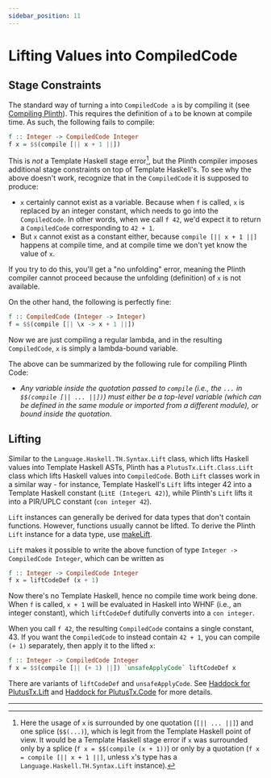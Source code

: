 ```yaml
---
sidebar_position: 11
---
```


# Lifting Values into CompiledCode

## Stage Constraints

The standard way of turning `a` into `CompiledCode a` is by compiling it (see [Compiling Plinth](./compiling-plinth.md)).
This requires the definition of `a` to be known at compile time.
As such, the following fails to compile:


```haskell
f :: Integer -> CompiledCode Integer
f x = $$(compile [|| x + 1 ||])
```

This is _not_ a Template Haskell stage error[^1], but the Plinth compiler imposes additional stage constraints on top of Template Haskell's.
To see why the above doesn't work, recognize that in the `CompiledCode` it is supposed to produce:
- `x` certainly cannot exist as a variable.
  Because when `f` is called, `x` is replaced by an integer constant, which needs to go into the `CompiledCode`.
  In other words, when we call `f 42`, we'd expect it to return a `CompiledCode` corresponding to `42 + 1`.
- But `x` cannot exist as a constant either, because `compile [|| x + 1 ||]` happens at compile time, and at compile time we don't yet know the value of `x`.

If you try to do this, you'll get a "no unfolding" error, meaning the Plinth compiler cannot proceed because the unfolding (definition) of `x` is not available.

On the other hand, the following is perfectly fine:

```haskell
f :: CompiledCode (Integer -> Integer)
f = $$(compile [|| \x -> x + 1 ||])
```

Now we are just compiling a regular lambda, and in the resulting `CompiledCode`, `x` is simply a lambda-bound variable.

The above can be summarized by the following rule for compiling Plinth Code:
- _Any variable inside the quotation passed to `compile` (i.e., the `...` in `$$(compile [|| ... ||])`) must either be a top-level variable (which can be defined in the same module or imported from a different module), or bound inside the quotation_.

## Lifting

Similar to the `Language.Haskell.TH.Syntax.Lift` class, which lifts Haskell values into Template Haskell ASTs, Plinth has a `PlutusTx.Lift.Class.Lift` class which lifts Haskell values into `CompiledCode`.
Both `Lift` classes work in a similar way - for instance, Template Haskell's `Lift` lifts integer 42 into a Template Haskell constant (`LitE (IntegerL 42)`), while Plinth's `Lift` lifts it into a PIR/UPLC constant (`con integer 42`).

`Lift` instances can generally be derived for data types that don't contain functions.
However, functions usually cannot be lifted.
To derive the Plinth `Lift` instance for a data type, use [makeLift](https://plutus.cardano.intersectmbo.org/haddock/latest/plutus-tx/PlutusTx-Lift-TH.html#v:makeLift).

`Lift` makes it possible to write the above function of type `Integer -> CompiledCode Integer`, which can be written as

```haskell
f :: Integer -> CompiledCode Integer
f x = liftCodeDef (x + 1)
```

Now there's no Template Haskell, hence no compile time work being done.
When `f` is called, `x + 1` will be evaluated in Haskell into WHNF (i.e., an integer constant), which `liftCodeDef` dutifully converts into a `con integer`.

When you call `f 42`, the resulting `CompiledCode` contains a single constant, 43.
If you want the `CompiledCode` to instead contain `42 + 1`, you can compile `(+ 1)` separately, then apply it to the lifted `x`:

```haskell
f :: Integer -> CompiledCode Integer
f x = $$(compile [|| (+ 1) ||]) `unsafeApplyCode` liftCodeDef x
```

There are variants of `liftCodeDef` and `unsafeApplyCode`.
See [Haddock for PlutusTx.Lift](https://plutus.cardano.intersectmbo.org/haddock/latest/plutus-tx/PlutusTx-Lift.html) and [Haddock for PlutusTx.Code](https://plutus.cardano.intersectmbo.org/haddock/latest/plutus-tx/PlutusTx-Code.html) for more details.

---

[^1]: Here the usage of `x` is surrounded by one quotation (`[|| ... ||]`) and one splice (`$$(...)`), which is legit from the Template Haskell point of view. It would be a Template Haskell stage error if `x` was surrounded only by a splice (`f x = $$(compile (x + 1))`) or only by a quotation (`f x = compile [|| x + 1 ||]`, unless `x`'s type has a `Language.Haskell.TH.Syntax.Lift` instance).
